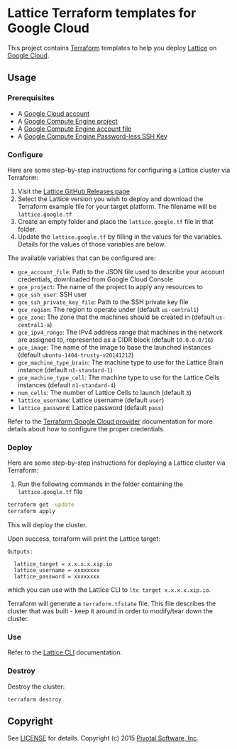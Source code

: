 # Lattice Terraform templates for Google Cloud

This project contains [Terraform](https://www.terraform.io/) templates to help you deploy
[Lattice](https://github.com/cloudfoundry-incubator/lattice) on
[Google Cloud](https://cloud.google.com/).

## Usage

### Prerequisites

* A [Google Cloud account](https://cloud.google.com/)
* A [Google Compute Engine project](https://cloud.google.com/compute/docs/projects)
* A [Google Compute Engine account file](https://www.terraform.io/docs/providers/google/index.html)
* A [Google Compute Engine Password-less SSH Key](https://cloud.google.com/compute/docs/console#sshkeys)

### Configure

Here are some step-by-step instructions for configuring a Lattice cluster via Terraform:

1. Visit the [Lattice GitHub Releases page](https://github.com/cloudfoundry-incubator/lattice/releases#)
2. Select the Lattice version you wish to deploy and download the Terraform example file for your target platform.  The filename will be `lattice.google.tf`
3. Create an empty folder and place the `lattice.google.tf` file in that folder.
4. Update the `lattice.google.tf` by filling in the values for the variables.  Details for the values of those variables are below.

The available variables that can be configured are:

* `gce_account_file`: Path to the JSON file used to describe your account credentials, downloaded from Google Cloud Console
* `gce_project`: The name of the project to apply any resources to
* `gce_ssh_user`: SSH user
* `gce_ssh_private_key_file`: Path to the SSH private key file
* `gce_region`: The region to operate under (default `us-central1`)
* `gce_zone`: The zone that the machines should be created in (default `us-central1-a`)
* `gce_ipv4_range`: The IPv4 address range that machines in the network are assigned to, represented as a CIDR block (default `10.0.0.0/16`)
* `gce_image`: The name of the image to base the launched instances (default `ubuntu-1404-trusty-v20141212`)
* `gce_machine_type_brain`: The machine type to use for the Lattice Brain instance (default `n1-standard-1`)
* `gce_machine_type_cell`: The machine type to use for the Lattice Cells instances (default `n1-standard-4`)
* `num_cells`: The number of Lattice Cells to launch (default `3`)
* `lattice_username`: Lattice username (default `user`)
* `lattice_password`: Lattice password (default `pass`)

Refer to the [Terraform Google Cloud provider](https://www.terraform.io/docs/providers/google/index.html)
documentation for more details about how to configure the proper credentials.

### Deploy

Here are some step-by-step instructions for deploying a Lattice cluster via Terraform:

1. Run the following commands in the folder containing the `lattice.google.tf` file

  ```bash
  terraform get -update
  terraform apply
  ```

  This will deploy the cluster.

Upon success, terraform will print the Lattice target:

```
Outputs:

  lattice_target = x.x.x.x.xip.io
  lattice_username = xxxxxxxx
  lattice_password = xxxxxxxx
```

which you can use with the Lattice CLI to `ltc target x.x.x.x.xip.io`.

Terraform will generate a `terraform.tfstate` file.  This file describes the cluster that was built - keep it around in order to modify/tear down the cluster.

### Use

Refer to the [Lattice CLI](https://github.com/cloudfoundry-incubator/lattice/tree/master/ltc) documentation.

### Destroy

Destroy the cluster:

```
terraform destroy
```

## Copyright

See [LICENSE](https://github.com/cloudfoundry-incubator/lattice/blob/master/LICENSE) for details.
Copyright (c) 2015 [Pivotal Software, Inc](http://www.pivotal.io/).

